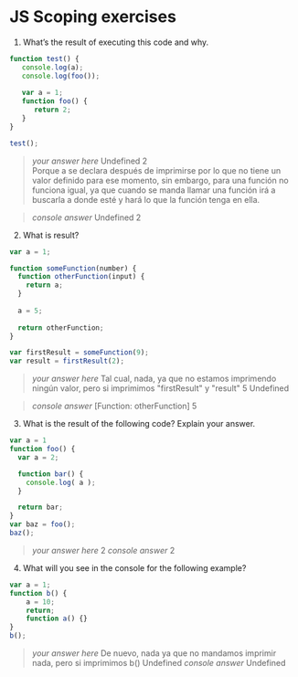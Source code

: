 # JS Scoping exercises

1. What’s the result of executing this code and why.
  ```js
  function test() {
     console.log(a);
     console.log(foo());
     
     var a = 1;
     function foo() {
        return 2;
     }
  }
  
  test();
  ```

> _your answer here_ 
> Undefined
>2        
Porque a se declara después de imprimirse por lo que no tiene un valor definido para ese momento, sin embargo, para una función no funciona igual, 
ya que cuando se manda llamar una función irá a buscarla a donde esté y hará lo que la función tenga en ella.

> _console answer_
> Undefined
>2       

2. What is result?
  ```js
  var a = 1; 
  
  function someFunction(number) {
    function otherFunction(input) {
      return a;
    }
    
    a = 5;
    
    return otherFunction;
  }
  
  var firstResult = someFunction(9);
  var result = firstResult(2);
  ```
> _your answer here_ 
Tal cual, nada, ya que no estamos imprimendo ningún valor, pero si imprimimos "firstResult" y "result"
>5
> Undefined

> _console answer_
>[Function: otherFunction]
>5

3. What is the result of the following code? Explain your answer.
  ```js
  var a = 1
  function foo() {
    var a = 2;

    function bar() {
      console.log( a );
    }

    return bar;
  }
  var baz = foo();
  baz();
  ``` 
> _your answer here_ 2
> _console answer_ 2


4. What will you see in the console for the following example?
  ```js
  var a = 1; 
  function b() { 
      a = 10; 
      return; 
      function a() {} 
  } 
  b(); 
  ```

> _your answer here_
De nuevo, nada ya que no mandamos imprimir nada, pero si imprimimos b()
> Undefined
> _console answer_
> Undefined
